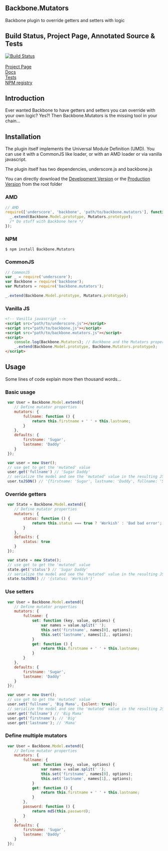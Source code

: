 ## Backbone.Mutators
Backbone plugin to override getters and setters with logic

## Build Status, Project Page, Annotated Source & Tests
[![Build Status](https://secure.travis-ci.org/asciidisco/Backbone.Mutators.png?branch=master)](http://travis-ci.org/asciidisco/Backbone.Mutators)<br /><br />
[Project Page](http://asciidisco.github.com/Backbone.Mutators/index.html)<br />
[Docs](http://asciidisco.github.com/Backbone.Mutators/docs/backbone.rpc.html)<br />
[Tests](http://asciidisco.github.com/Backbone.Mutators/test/index.html)<br />
[NPM registry](http://search.npmjs.org/#/Backbone.Mutators)

## Introduction
Ever wanted Backbone to have getters and setters you can override with your own logic?
Yes?! Then Backbone.Mutators is the missing tool in your chain...

## Installation

The plugin itself implements the Universal Module Definition (UMD).
You can use it with a CommonJS like loader, or with an AMD loader or via
vanilla javascript.

The plugin itself has two dependencies, underscore.js and backbone.js

You can directly download the 
[Development Version](https://raw.github.com/asciidisco/Backbone.Mutators/master/backbone.mutators.js)
or the
[Production Version](https://raw.github.com/asciidisco/Backbone.Mutators/master/backbone.mutators.min.js)
from the root folder

### AMD
```javascript
// AMD
require(['underscore', 'backbone', 'path/to/backbone.mutators'], function (_, Backbone, Mutators) {
  _.extend(Backbone.Model.prototype, Mutators.prototype);
  /* Do stuff with Backbone here */
});
```
### NPM
```shell
$ npm install Backbone.Mutators
```

### CommonJS
```javascript
// CommonJS
var _ = require('underscore');
var Backbone = require('backbone');
var Mutators = require('backbone.mutators');
 
_.extend(Backbone.Model.prototype, Mutators.prototype);
```

### Vanilla JS
```html
<!-- Vanilla javascript -->
<script src="path/to/underscore.js"></script>
<script src="path/to/backbone.js"></script>
<script src="path/to/backbone.mutators.js"></script>
<script>
	console.log(Backbone.Mutators); // Backbone and the Mutators property are globals
	_.extend(Backbone.Model.prototype, Backbone.Mutators.prototype);
</script>
```

## Usage
Some lines of code explain more then thousand words...

### Basic usage
```javascript
 var User = Backbone.Model.extend({
 	// Define mutator properties
    mutators: {
        fullname: function () {
            return this.firstname + ' ' + this.lastname;
        }
    },
    defaults: {
    	firstname: 'Sugar',
        lastname: 'Daddy'
    }
 });

 var user = new User();
 // use get to get the 'mutated' value 
 user.get('fullname') // 'Sugar Daddy'
 // serialize the model and see the 'mutated' value in the resulting JSON
 user.toJSON() // '{firstname: 'Sugar', lastname: 'Daddy', fullname: 'Sugar Daddy'}'
```

### Override getters
```javascript
 var State = Backbone.Model.extend({
 	// Define mutator properties
    mutators: {
        status: function () {
            return this.status === true ? 'Workish' : 'Bad bad error';
        }
    },
    defaults: {
    	status: true
    }
 });

 var state = new State();
 // use get to get the 'mutated' value 
 state.get('status') // 'Sugar Daddy'
 // serialize the model and see the 'mutated' value in the resulting JSON
 state.toJSON() // '{status: 'Workish'}'
```

### Use setters
```javascript
 var User = Backbone.Model.extend({
 	// Define mutator properties
    mutators: {
        fullname: {
			set: function (key, value, options) {
				var names = value.split(' ');
				this.set('firstname', names[0], options);
				this.set('lastname', names[1],, options);
			}
        	get: function () {
            	return this.firstname + ' ' + this.lastname;
        	}
        }
    },
    defaults: {
    	firstname: 'Sugar',
        lastname: 'Daddy'
    }
 });

 var user = new User();
 // use get to get the 'mutated' value 
 user.set('fullname', 'Big Mama', {silent: true});
 // serialize the model and see the 'mutated' value in the resulting JSON
 user.get('fullname') // 'Big Mama'
 user.get('firstname'); // 'Big'
 user.get('lastname'); // 'Mama'
```

### Define multiple mutators
```javascript
 var User = Backbone.Model.extend({
 	// Define mutator properties
    mutators: {
        fullname: {
			set: function (key, value, options) {
				var names = value.split(' ');
				this.set('firstname', names[0], options);
				this.set('lastname', names[1],, options);
			}
        	get: function () {
            	return this.firstname + ' ' + this.lastname;
        	}
        },
        password: function () {
    		return md5(this.password);
    	}
    },
    defaults: {
    	firstname: 'Sugar',
        lastname: 'Daddy'
    }
 });
```
